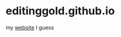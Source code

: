 editinggold.github.io
=====================

my <a href="http://editinggold.github.io/">website</a> I guess